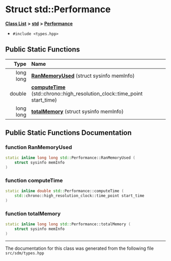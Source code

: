 
# Struct std::Performance

<link rel="stylesheet" href="https://cdnjs.cloudflare.com/ajax/libs/KaTeX/0.5.1/katex.min.css">
<link rel="stylesheet" href="https://cdn.jsdelivr.net/github-markdown-css/2.2.1/github-markdown.css"/>



[**Class List**](annotated.md) **>** [**std**](namespacestd.md) **>** [**Performance**](structstd_1_1Performance.md)





* `#include <types.hpp>`
















## Public Static Functions

| Type | Name |
| ---: | :--- |
|  long long | [**RanMemoryUsed**](structstd_1_1Performance.md#function-ranmemoryused) (struct sysinfo memInfo) <br> |
|  double | [**computeTime**](structstd_1_1Performance.md#function-computetime) (std::chrono::high\_resolution\_clock::time\_point start\_time) <br> |
|  long long | [**totalMemory**](structstd_1_1Performance.md#function-totalmemory) (struct sysinfo memInfo) <br> |







## Public Static Functions Documentation


### function RanMemoryUsed 


```cpp
static inline long long std::Performance::RanMemoryUsed (
    struct sysinfo memInfo
) 
```



### function computeTime 


```cpp
static inline double std::Performance::computeTime (
    std::chrono::high_resolution_clock::time_point start_time
) 
```



### function totalMemory 


```cpp
static inline long long std::Performance::totalMemory (
    struct sysinfo memInfo
) 
```



------------------------------
The documentation for this class was generated from the following file `src/sdm/types.hpp`